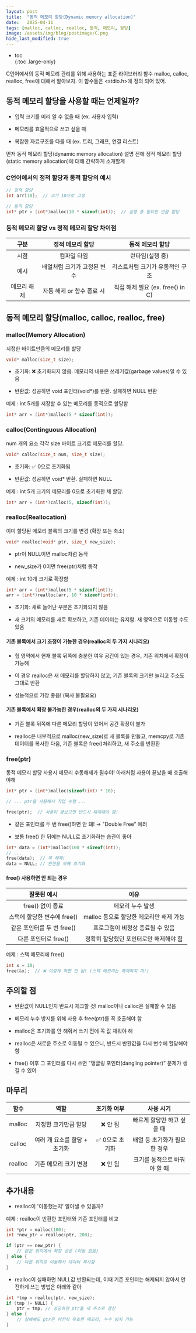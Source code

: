 ```yaml
---
layout: post
title:  "동적 메모리 할당(Dynamic memory allocation)"
date:   2025-04-11
tags: [malloc, calloc, realloc, 동적, 메모리, 할당]
image: /assets/img/blog/postimage/C.png
hide_last_modified: true
---
```


* toc  
{:toc .large-only}

C언어에서의 동적 메모리 관리를 위해 사용하는 표준 라이브러리 함수 malloc, calloc, realloc, free에 대해서 알아보자. 이 함수들은 <stdio.h>에 정의 되어 있어. 

## 동적 메모리 할당을 사용할 때는 언제일까?

- 입력 크기를 미리 알 수 없을 때 (ex. 사용자 입력)

- 메모리를 효율적으로 쓰고 싶을 때

- 복잡한 자료구조를 다룰 때 (ex. 트리, 그래프, 연결 리스트)

먼저 동적 메모리 할당(dynamic memory allocation) 설명 전에 정적 메모리 할당(static memory allocation)에 대해 간략하게 소개할게

### C언어에서의 정적 할당과 동적 할당의 예시
~~~c
// 정적 할당
int arr[10];  // 크기 10으로 고정

// 동적 할당
int* ptr = (int*)malloc(10 * sizeof(int));  // 실행 중 필요한 만큼 할당
~~~

### 동적 메모리 할당 vs 정적 메모리 할당 차이점

| 구분 | 정적 메모리 할당 | 동적 메모리 할당 |
|:---:|:---:|:---:|
| 시점 | 컴파일 타임 | 런타임(실행 중) |
| 예시 | 배열처럼 크기가 고정된 변수 | 리스트처럼 크기가 유동적인 구조 |
| 메모리 해제 | 자동 해제 or 함수 종료 시 | 직접 해제 필요 (ex. free() in C) |

## 동적 메모리 할당(malloc, calloc, realloc, free)

### malloc(Memory Allocation)

지정한 바이트만큼의 메모리를 할당

~~~c
void* malloc(size_t size);
~~~
- 초기화: ❌ 초기화되지 않음. 메모리의 내용은 쓰레기값(garbage values)일 수 있음

- 반환값: 성공하면 void 포인터(void*)를 반환. 실패하면 NULL 반환

예제 : int 5개를 저장할 수 있는 메모리를 동적으로 할당함
~~~c
int* arr = (int*)malloc(5 * sizeof(int));
~~~

### calloc(Continguous Allocation)

num 개의 요소 각각 size 바이트 크기로 메모리를 할당.

~~~c
void* calloc(size_t num, size_t size);
~~~

- 초기화: ✅ 0으로 초기화됨

- 반환값: 성공하면 void* 반환. 실패하면 NULL

예제 : int 5개 크기의 메모리를 0으로 초기화한 채 할당.
~~~c
int* arr = (int*)calloc(5, sizeof(int));
~~~

### realloc(Reallocation)

이미 할당된 메모리 블록의 크기를 변경 (확장 또는 축소)

~~~c
void* realloc(void* ptr, size_t new_size);
~~~

- ptr이 NULL이면 malloc처럼 동작

- new_size가 0이면 free(ptr)처럼 동작

예제 : int 10개 크기로 확장함
~~~c
int* arr = (int*)malloc(5 * sizeof(int));
arr = (int*)realloc(arr, 10 * sizeof(int));
~~~

- 초기화: 새로 늘어난 부분은 초기화되지 않음

- 새 크기의 메모리를 새로 확보하고, 기존 데이터는 유지함. 새 영역으로 이동할 수도 있음

#### 기존 블록에서 크기 조정이 가능한 경우(realloc의 두 가지 시나리오)

- 힙 영역에서 현재 블록 뒤쪽에 충분한 여유 공간이 있는 경우, 기존 위치에서 확장이 가능해

- 이 경우 realloc은 새 메모리를 할당하지 않고, 기존 블록의 크기만 늘리고 주소도 그대로 반환

- 성능적으로 가장 좋음! (복사 불필요요)

#### 기존 블록에서 확장 불가능한 경우(realloc의 두 가지 시나리오)

- 기존 블록 뒤쪽에 다른 메모리 할당이 있어서 공간 확장이 불가

- realloc은 내부적으로 malloc(new_size)로 새 블록을 만들고, memcpy로 기존 데이터를 복사한 다음, 기존 블록은 free()처리하고, 새 주소를 반환환

### free(ptr)

동적 메모리 할당 사용시 메모리 수동해제가 필수야! 아래처럼 사용이 끝났을 때 호출해야해

~~~c
int* ptr = (int*)malloc(sizeof(int) * 10);

// ... ptr을 사용해서 작업 수행 ...

free(ptr);  // 사용이 끝났으면 반드시 해제해야 함!
~~~

- 같은 포인터를 두 번 free()하면 안 돼! → "Double Free" 에러

- 보통 free() 한 뒤에는 NULL로 초기화하는 습관이 좋아
~~~c
int* data = (int*)malloc(100 * sizeof(int));
// ...
free(data);  // 꼭 해제!
data = NULL; // 안전을 위해 초기화
~~~

#### free() 사용하면 안 되는 경우

| 잘못된 예시 | 이유 |
|:---:|:---:|
| free() 없이 종료 | 메모리 누수 발생 |
| 스택에 할당한 변수에 free() | malloc 등으로 할당한 메모리만 해제 가능 |
| 같은 포인터를 두 번 free() | 프로그램이 비정상 종료될 수 있음 |
| 다른 포인터로 free() | 정확히 할당했던 포인터로만 해제해야 함 |

예제 : 스택 메모리에 free()
~~~c
int x = 10;
free(&x);  // ❌ 이렇게 하면 안 됨! (스택 메모리는 해제하지 마!)
~~~

## 주의할 점

- 반환값이 NULL인지 반드시 체크할 것! malloc이나 calloc은 실패할 수 있음

- 메모리 누수 방지를 위해 사용 후 free(ptr)를 꼭 호출해야 함

- malloc은 초기화를 안 해줘서 쓰기 전에 꼭 값 채워야 해

- realloc은 새로운 주소로 이동될 수 있으니, 반드시 반환값을 다시 변수에 할당해야 함

- free() 이후 그 포인터를 다시 쓰면 "댕글링 포인터(dangling pointer)" 문제가 생길 수 있어


## 마무리 

| 함수 | 역할 | 초기화 여부 | 사용 시기 |
|:---:|:---:|:---:|:---:|
| malloc | 지정한 크기만큼 할당 | ❌ 안 됨 | 빠르게 할당만 하고 싶을 때 |
| calloc | 여러 개 요소를 할당 + 초기화 | ✅ 0으로 초기화 | 배열 등 초기화가 필요한 경우 |
| realloc | 기존 메모리 크기 변경 | ❌ 안 됨 | 크기를 동적으로 바꿔야 할 때 |

## 추가내용

- realloc이 '이동했는지' 알아낼 수 있을까?

예제 : realloc이 반환한 포인터와 기존 포인터를 비교
~~~c
int *ptr = malloc(100);
int *new_ptr = realloc(ptr, 200);

if (ptr == new_ptr) {
    // 같은 위치에서 확장 성공 (이동 없음)
} else {
    // 다른 위치로 이동해서 데이터 복사함
}
~~~

- realloc이 실패하면 NULL값 반환되는데, 이때 기존 포인터는 해제되지 않아서 안전하게 쓰는 방법은 아래와 같아

~~~c
int *tmp = realloc(ptr, new_size);
if (tmp != NULL) {
    ptr = tmp; // 성공하면 ptr을 새 주소로 갱신
} else {
    // 실패해도 ptr은 여전히 유효한 메모리, 누수 방지 가능
}
~~~